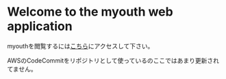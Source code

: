 # Welcome to the myouth web application

myouthを閲覧するには[こちら](https://myouth.jp)にアクセスして下さい。

AWSのCodeCommitをリポジトリとして使っているのここではあまり更新されてません。
